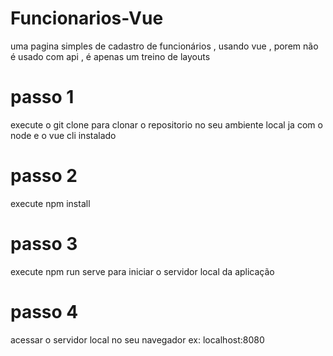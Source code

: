 # Funcionarios-Vue
uma pagina simples de cadastro de funcionários , usando vue , porem não é usado com api , é apenas um treino de layouts 
# passo 1
execute o git clone para clonar o repositorio no seu ambiente local ja com o node e o vue cli instalado
# passo 2
execute npm install 
# passo 3
execute npm run serve para iniciar o servidor local da aplicação 
# passo 4 
acessar o servidor local no seu navegador ex: localhost:8080
